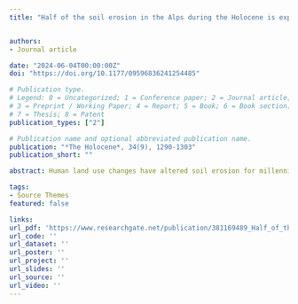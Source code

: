 ```yaml
---
title: "Half of the soil erosion in the Alps during the Holocene is explained by transient erosion crises as a consequence of rapid human land clearing"


authors:
- Journal article

date: "2024-06-04T00:00:00Z"
doi: "https://doi.org/10.1177/09596836241254485"

# Publication type.
# Legend: 0 = Uncategorized; 1 = Conference paper; 2 = Journal article;
# 3 = Preprint / Working Paper; 4 = Report; 5 = Book; 6 = Book section;
# 7 = Thesis; 8 = Patent
publication_types: ["2"]

# Publication name and optional abbreviated publication name.
publication: "*The Holocene*, 34(9), 1290-1303"
publication_short: ""

abstract: Human land use changes have altered soil erosion for millennia with extensive consequences on terrestrial and aquatic ecosystems as well as on biogeochemical cycles along the land-ocean continuum. Despite their great importance, past erosion trends have high uncertainties limiting quantitative estimates of long-term erosion dynamics. Here, we applied a new approach combining well-dated paleo-records of soil erosion from lake sediments and a spatially distributed semi-empirical model to simulate annual soil erosion in six lake watershed systems in the Northwestern Alps during the Holocene. Progressive and abrupt changes in soil erosion are detected in the six watersheds. Progressive erosion explains most of the soil exports observed during the Early to Mid-Holocene period (from 11,700 to 3000 cal. yr. BP), while transient erosion crises (i.e., periods of abrupt increase in the erosion rates spanning approximately 1000 ± 500 years) led to massive soil losses during the Late-Holocene period (from 3000 to 1000 cal. yr. BP). Our coupled approach of proxy-model reconstruction shows that the transient erosion crises represent the half of the total soil erosion exports during the Holocene. These estimates defy current representations of large-scale soil erosion during the Holocene that do not consider transient erosion crises, hence potentially underestimating the anthropogenic perturbation of lateral fluxes and fate along the land-ocean continuum. Our results further suggest that erosion and/or land cover proxies need to be consistently integrated into model approaches when attempting to estimate past variations in mass exports from terrestrial to aquatic ecosystems over centennial to millennial timescales.

tags:
- Source Themes
featured: false

links:
url_pdf: 'https://www.researchgate.net/publication/381169489_Half_of_the_soil_erosion_in_the_Alps_during_the_Holocene_is_explained_by_transient_erosion_crises_as_a_consequence_of_rapid_human_land_clearing'
url_code: ''
url_dataset: ''
url_poster: ''
url_project: ''
url_slides: ''
url_source: ''
url_video: ''
---
```

